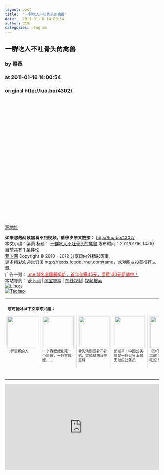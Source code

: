```yaml
---
layout: post
title:  "一群吃人不吐骨头的禽兽"
date:   2011-01-16 14:00:54
author: 梁萧
categories: program
---
```


## 一群吃人不吐骨头的禽兽
### by 梁萧
### at 2011-01-16 14:00:54
### original <http://luo.bo/4302/>

<p><img src="http://i.ki.ki/files/ce79ac7f4514052289dfa2517a0b4483.jpg" border="0" alt=""><br> <span></span><br> <img src="http://i.ki.ki/files/c64e52f9a69aabb64dc06bc69e29166e.jpg" border="0" alt=""></p><p><img src="http://i.ki.ki/files/0ec7a2e8a18103a632ebed9d54e4ac44.jpg" border="0" alt=""></p><p><img src="http://i.ki.ki/files/4625332f896b7c905378069cd7c006d8.jpg" border="0" alt=""></p><p><img src="http://i.ki.ki/files/dc5dcd001a827098b1881b55df8af2ac.jpg" border="0" alt=""></p><p><img src="http://i.ki.ki/files/9a2b938b17a126658ddfa5769906d60c.jpg" border="0" alt=""></p><p><img src="http://i.ki.ki/files/b0184abb96644096e65662f9fae73b03.jpg" border="0" alt=""></p><p><img src="http://i.ki.ki/files/a61812233a6ad863c0186f61b9e0cf85.jpg" border="0" alt=""></p><p><img src="http://i.ki.ki/files/84e58c021395eebe4ee7d4f0efa208b0.jpg" border="0" alt=""></p><p><img src="http://i.ki.ki/files/c4945a8d34dcc071d63843d474e1e6b3.jpg" border="0" alt=""></p><p><img src="http://i.ki.ki/files/a5cb3dc73998fa1a963555e216b0612f.jpg" border="0" alt=""></p><p><img src="http://i.ki.ki/files/b246bbbaf4bee068267f6e3450eeba47.jpg" border="0" alt=""></p><p><img src="http://i.ki.ki/files/0dc856ba0c35076b14ec34ed3696c0e4.jpg" border="0" alt=""></p><p><img src="http://i.ki.ki/files/2a4e003df9c18c413bfee39f9ee8b3dd.jpg" border="0" alt=""></p><p><img src="http://i.ki.ki/files/4c097a4ad2039b599f1babdb97d743db.jpg" border="0" alt=""></p><p><img src="http://i.ki.ki/files/497887314f81d55556a7c0b3573c8c47.jpg" border="0" alt=""></p><p><img src="http://i.ki.ki/files/bf92431e3e407f55650da0738a27984a.jpg" border="0" alt=""></p><p><img src="http://i.ki.ki/files/dec9d47545f9cc2f69671594d67896db.jpg" border="0" alt=""></p><p><img src="http://i.ki.ki/files/828452dadef11daac808ad1517653228.jpg" border="0" alt=""></p><p><img src="http://i.ki.ki/files/7c9f2d8470d9e67516bbd79b99869dfa.jpg" border="0" alt=""></p><p><img src="http://i.ki.ki/files/c389b044e904486359f25b57d6995e3d.jpg" border="0" alt=""></p><p><img src="http://i.ki.ki/files/437c25f288ab060ae15b6286158d3166.jpg" border="0" alt=""></p><p><img src="http://i.ki.ki/files/8265201b7d69eff03440e435a0f9efce.jpg" border="0" alt=""></p><p><img src="http://i.ki.ki/files/6d5927fe86fbe0de93bc6b01c50423f1.jpg" border="0" alt=""></p><p><img src="http://i.ki.ki/files/63e90ccd6d4340f22c9c224425025a6c.jpg" border="0" alt=""></p><p><img src="http://i.ki.ki/files/159ffd606032c4028c81b767190a2ae9.jpg" border="0" alt=""></p><p><img src="http://i.ki.ki/files/4f08dfc598cb90b9fdb1058dd9e0993f.jpg" border="0" alt=""></p><p><img src="http://i.ki.ki/files/1be5b08750dc3c5c94006b2c131be8f4.jpg" border="0" alt=""></p><p><img src="http://i.ki.ki/files/cc82c1748d7db40fb0eae07c6cbc6be4.jpg" border="0" alt=""></p><p><a href="http://hi.baidu.com/3630516988/blog/item/27e25ec3c2094aced100601c.html">源地址</a></p><p><strong>如果您的阅读器看不到视频，请移步原文链接：</strong> <a href="http://luo.bo/4302/" title="一群吃人不吐骨头的禽兽">http://luo.bo/4302/</a> <br> 本文小编：梁萧 标题： <a href="http://luo.bo/4302/" title="一群吃人不吐骨头的禽兽">一群吃人不吐骨头的禽兽</a> 发布时间：2011/01/16, 14:00  目前共有 <a href="http://luo.bo/4302/#comments" title="查看评论">1</a> 条评论<br> <a href="http:////luo.bo/" title="萝卜网 - 人人都是艺术家">萝卜网</a> Copyright ©   2010 - 2012 分享国内外精彩网事。<br> 更多精彩欢迎您订阅 <a href="http://feeds.feedburner.com/tamd">http://feeds.feedburner.com/tamd</a>，欢迎网友<a href="http://luo.bo/delivery/">投稿</a>推荐文章。<br> 广告一则： <a href="http://zi.mu/domain"><font color="red">.me 域名全国最低价，首年仅需45元，续费130元促销中！</font></a><br> 本站导航： <a href="http://luo.bo/">萝卜网</a> | <a href="http://tao.luo.bo/">淘宝导购</a> | <a href="http://v2.luo.bo/">在线视频</a>| <a href="http://v.luo.bo/">视频搜索</a><br> <a href="http://zi.mu/linost" title="Linost"><img src="http://th.ki.ki/files/85fea6cdf7af3b325f3404657e6fde6e.gif" alt="Linost" border="0"></a><br> <a href="http://8.nf/tbfeed" title="Linost"><img src="http://th.ki.ki/files/e1078a0957f05abb2b5ffa0b273bdcd0.jpg" alt="Taobao" border="0"></a><table cellspacing="0" cellpadding="3" border="0" style="clear:both"><tr><td colspan="5"><b><font size="-1" style="display:block!important;padding:20px 0 5px!important">您可能对以下文章感兴趣：</font></b></td></tr><tr><td width="106" valign="top" style="padding:5px!important;margin:0!important"> <a title="一群蛋疼的人" style="text-decoration:none!important" href="http://www.wumii.com/ext/redirect.htm?url=http%3A%2F%2Fluo.bo%2F64%2F&amp;from=http%3A%2F%2Fluo.bo%2F4302%2F"> <img style="margin:0!important;padding:2px!important;border:1px solid #dddddd!important;width:100px!important;height:100px!important" src="http://static.wumii.com/site_images/2010/11/04/654593.jpg" width="100px" height="100px"><br> <font size="-1" color="#333333" style="display:block!important;line-height:15px!important;width:106px!important;font:12px/15px arial!important;height:60px!important;margin:3px 0 0 0!important;padding:0!important;overflow:hidden!important">一群蛋疼的人</font> </a></td><td width="106" valign="top" style="padding:5px!important;margin:0!important;border-left:1px solid #dddddd!important"> <a title="一个容嬷嬷扎死一个紫薇，一群容嬷嬷……" style="text-decoration:none!important" href="http://www.wumii.com/ext/redirect.htm?url=http%3A%2F%2Fluo.bo%2F816%2F&amp;from=http%3A%2F%2Fluo.bo%2F4302%2F"> <img style="margin:0!important;padding:2px!important;border:1px solid #dddddd!important;width:100px!important;height:100px!important" src="http://static.wumii.com/site_images/2010/11/03/653209.jpg" width="100px" height="100px"><br> <font size="-1" color="#333333" style="display:block!important;line-height:15px!important;width:106px!important;font:12px/15px arial!important;height:60px!important;margin:3px 0 0 0!important;padding:0!important;overflow:hidden!important">一个容嬷嬷扎死一个紫薇，一群容嬷嬷……</font> </a></td><td width="106" valign="top" style="padding:5px!important;margin:0!important;border-left:1px solid #dddddd!important"> <a title="骨头汤到底补不补钙，实验结果出乎意料" style="text-decoration:none!important" href="http://www.wumii.com/ext/redirect.htm?url=http%3A%2F%2Fluo.bo%2F3191%2F&amp;from=http%3A%2F%2Fluo.bo%2F4302%2F"> <img style="margin:0!important;padding:2px!important;border:1px solid #dddddd!important;width:100px!important;height:100px!important" src="http://static.wumii.com/site_images/2010/12/03/1152894.jpg" width="100px" height="100px"><br> <font size="-1" color="#333333" style="display:block!important;line-height:15px!important;width:106px!important;font:12px/15px arial!important;height:60px!important;margin:3px 0 0 0!important;padding:0!important;overflow:hidden!important">骨头汤到底补不补钙，实验结果出乎意料</font> </a></td><td width="106" valign="top" style="padding:5px!important;margin:0!important;border-left:1px solid #dddddd!important"> <a title="郎咸平：中国公务员是一群世界上最无耻的公务员" style="text-decoration:none!important" href="http://www.wumii.com/ext/redirect.htm?url=http%3A%2F%2Fluo.bo%2F3490%2F&amp;from=http%3A%2F%2Fluo.bo%2F4302%2F"> <img style="margin:0!important;padding:2px!important;border:1px solid #dddddd!important;width:100px!important;height:100px!important" src="http://static.wumii.com/site_images/2010/12/14/1253609.jpg" width="100px" height="100px"><br> <font size="-1" color="#333333" style="display:block!important;line-height:15px!important;width:106px!important;font:12px/15px arial!important;height:60px!important;margin:3px 0 0 0!important;padding:0!important;overflow:hidden!important">郎咸平：中国公务员是一群世界上最无耻的公务员</font> </a></td><td width="106" valign="top" style="padding:5px!important;margin:0!important;border-left:1px solid #dddddd!important"> <a title="《饼干三部曲》第三部：网络惊现人吃蛇！" style="text-decoration:none!important" href="http://www.wumii.com/ext/redirect.htm?url=http%3A%2F%2Fluo.bo%2F1268%2F&amp;from=http%3A%2F%2Fluo.bo%2F4302%2F"> <img style="margin:0!important;padding:2px!important;border:1px solid #dddddd!important;width:100px!important;height:100px!important" src="http://static.wumii.com/site_images/2010/11/04/654753.jpg" width="100px" height="100px"><br> <font size="-1" color="#333333" style="display:block!important;line-height:15px!important;width:106px!important;font:12px/15px arial!important;height:60px!important;margin:3px 0 0 0!important;padding:0!important;overflow:hidden!important">《饼干三部曲》第三部：网络惊现人吃蛇！</font> </a></td></tr><tr><td colspan="5" align="right"> <a style="text-decoration:none!important" href="http://www.wumii.com/widget/relatedItems.htm" title="无觅相关文章插件"> <font size="-1" color="#bbbbbb" style="display:block!important;font-family:arial!important;padding:5px 0!important;font-size:12px!important;color:#bbb!important">无觅</font> </a></td></tr></table><p><iframe src="http://feedads.g.doubleclick.net/~ah/f/7sv1ooo89v8jfelhdjk8plpa64/300/250?ca=1&amp;fh=280#http%3A%2F%2Fluo.bo%2F4302%2F" width="100%" height="280" frameborder="0" scrolling="no" marginwidth="0" marginheight="0"></iframe></p></p>